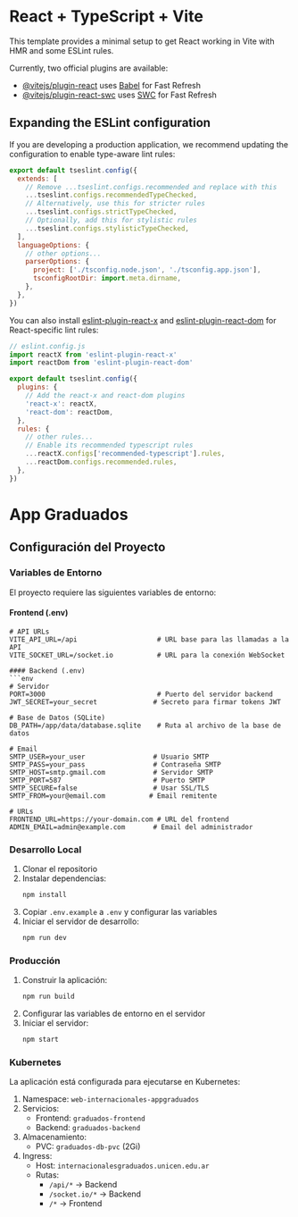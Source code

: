 # React + TypeScript + Vite

This template provides a minimal setup to get React working in Vite with HMR and some ESLint rules.

Currently, two official plugins are available:

- [@vitejs/plugin-react](https://github.com/vitejs/vite-plugin-react/blob/main/packages/plugin-react) uses [Babel](https://babeljs.io/) for Fast Refresh
- [@vitejs/plugin-react-swc](https://github.com/vitejs/vite-plugin-react/blob/main/packages/plugin-react-swc) uses [SWC](https://swc.rs/) for Fast Refresh

## Expanding the ESLint configuration

If you are developing a production application, we recommend updating the configuration to enable type-aware lint rules:

```js
export default tseslint.config({
  extends: [
    // Remove ...tseslint.configs.recommended and replace with this
    ...tseslint.configs.recommendedTypeChecked,
    // Alternatively, use this for stricter rules
    ...tseslint.configs.strictTypeChecked,
    // Optionally, add this for stylistic rules
    ...tseslint.configs.stylisticTypeChecked,
  ],
  languageOptions: {
    // other options...
    parserOptions: {
      project: ['./tsconfig.node.json', './tsconfig.app.json'],
      tsconfigRootDir: import.meta.dirname,
    },
  },
})
```

You can also install [eslint-plugin-react-x](https://github.com/Rel1cx/eslint-react/tree/main/packages/plugins/eslint-plugin-react-x) and [eslint-plugin-react-dom](https://github.com/Rel1cx/eslint-react/tree/main/packages/plugins/eslint-plugin-react-dom) for React-specific lint rules:

```js
// eslint.config.js
import reactX from 'eslint-plugin-react-x'
import reactDom from 'eslint-plugin-react-dom'

export default tseslint.config({
  plugins: {
    // Add the react-x and react-dom plugins
    'react-x': reactX,
    'react-dom': reactDom,
  },
  rules: {
    // other rules...
    // Enable its recommended typescript rules
    ...reactX.configs['recommended-typescript'].rules,
    ...reactDom.configs.recommended.rules,
  },
})
```

# App Graduados

## Configuración del Proyecto

### Variables de Entorno

El proyecto requiere las siguientes variables de entorno:

#### Frontend (.env)
```env
# API URLs
VITE_API_URL=/api                    # URL base para las llamadas a la API
VITE_SOCKET_URL=/socket.io           # URL para la conexión WebSocket

#### Backend (.env)
```env
# Servidor
PORT=3000                            # Puerto del servidor backend
JWT_SECRET=your_secret              # Secreto para firmar tokens JWT

# Base de Datos (SQLite)
DB_PATH=/app/data/database.sqlite    # Ruta al archivo de la base de datos

# Email
SMTP_USER=your_user                 # Usuario SMTP
SMTP_PASS=your_pass                 # Contraseña SMTP
SMTP_HOST=smtp.gmail.com            # Servidor SMTP
SMTP_PORT=587                       # Puerto SMTP
SMTP_SECURE=false                   # Usar SSL/TLS
SMTP_FROM=your@email.com           # Email remitente

# URLs
FRONTEND_URL=https://your-domain.com # URL del frontend
ADMIN_EMAIL=admin@example.com       # Email del administrador
```

### Desarrollo Local

1. Clonar el repositorio
2. Instalar dependencias:
   ```bash
   npm install
   ```
3. Copiar `.env.example` a `.env` y configurar las variables
4. Iniciar el servidor de desarrollo:
   ```bash
   npm run dev
   ```

### Producción

1. Construir la aplicación:
   ```bash
   npm run build
   ```
2. Configurar las variables de entorno en el servidor
3. Iniciar el servidor:
   ```bash
   npm start
   ```

### Kubernetes

La aplicación está configurada para ejecutarse en Kubernetes:

1. Namespace: `web-internacionales-appgraduados`
2. Servicios:
   - Frontend: `graduados-frontend`
   - Backend: `graduados-backend`
3. Almacenamiento:
   - PVC: `graduados-db-pvc` (2Gi)
4. Ingress:
   - Host: `internacionalesgraduados.unicen.edu.ar`
   - Rutas:
     - `/api/*` → Backend
     - `/socket.io/*` → Backend
     - `/*` → Frontend
